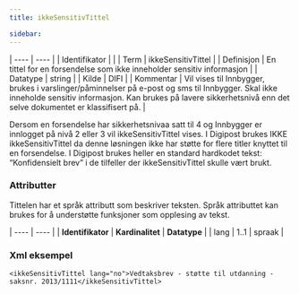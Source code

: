 ```yaml
---
title: ikkeSensitivTittel

sidebar:
---
```


| ---- | ---- |
| Identifikator |  |
| Term | ikkeSensitivTittel |
| Definisjon | En tittel for en forsendelse som ikke inneholder sensitiv informasjon |
| Datatype | string |
| Kilde | DIFI |
| Kommentar | Vil vises til Innbygger, brukes i varslinger/påminnelser på e-post og sms til Innbygger. Skal ikke inneholde sensitiv informasjon. Kan brukes på lavere sikkerhetsnivå enn det selve dokumentet er klassifisert på. | 

Dersom en forsendelse har sikkerhetsnivaa satt til 4 og Innbygger er innlogget på nivå 2 eller 3 vil ikkeSensitivTittel vises.
I Digipost brukes IKKE ikkeSensitivTittel da denne løsningen ikke har støtte for flere titler knyttet til en forsendelse. I Digipost brukes heller en standard hardkodet tekst: “Konfidensielt brev” i de tilfeller der ikkeSensitivTittel skulle vært brukt.

### Attributter

Tittelen har et språk attributt som beskriver teksten. Språk attributtet kan brukes for å understøtte funksjoner som opplesing av tekst.

| ---- | ---- |
| **Identifikator** | **Kardinalitet** | **Datatype** |
| lang              | 1..1             | spraak       |


### Xml eksempel

```
<ikkeSensitivTittel lang="no">Vedtaksbrev - støtte til utdanning - saksnr. 2013/1111</ikkeSensitivTittel>
```

